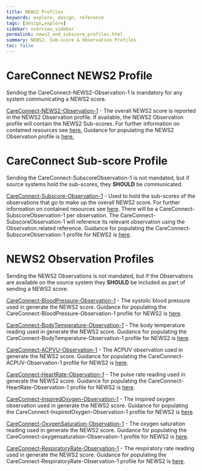 ```yaml
---
title: NEWS2 Profiles
keywords: explore, design, reference
tags: [design,explore]
sidebar: overview_sidebar
permalink: news2_and_subscore_profiles.html
summary: NEWS2, Sub-score & Observation Profiles
toc: false
---
```


# CareConnect NEWS2 Profile #

Sending the CareConnect-NEWS2-Observation-1 is mandatory for any system communicating a NEWS2 score.

[CareConnect-NEWS2-Observation-1](https://fhir.nhs.uk/STU3/StructureDefinition/CareConnect-NEWS2-Observation-1) - The overall NEWS2 score is reported in the NEWS2 Observation profile. If available, the NEWS2 Observation profile will contain the NEWS2 Sub-scores. For further information on contained resources see [here.](https://www.hl7.org/fhir/references.html#contained) Guidance for populating the NEWS2 Observation profile is [here.](news2_observation_guidance.html)


# CareConnect Sub-score Profile #

Sending the CareConnect-SubscoreObservation-1 is not mandated, but if source systems hold the sub-scores, they **SHOULD** be communicated.

[CareConnect-Subscore-Observation-1](https://fhir.hl7.org.uk/STU3/StructureDefinition/CareConnect-Subscore-Observation-1) - Used to hold the sub-scores of the observations that go to make up the overall NEWS2 score. For further information on contained resources see [here](https://www.hl7.org/fhir/references.html#contained). There will be a CareConnect-SubscoreObservation-1 per observation. The CareConnect-SubscoreObservation-1 will reference its relevant observation using the Observation.related reference. Guidance for populating the CareConnect-SubscoreObservation-1 profile for NEWS2 is [here](/news2_subscore_guidance.html).


# NEWS2 Observation Profiles #

Sending the NEWS2 Observations is not mandated, but if the Observations are available on the source system they **SHOULD** be included as part of sending a NEWS2 score.

[CareConnect-BloodPressure-Observation-1](https://fhir.hl7.org.uk/STU3/StructureDefinition/CareConnect-BloodPressure-Observation-1) - The systolic blood pressure used in generate the NEWS2 score. Guidance for populating the CareConnect-BloodPressure-Observation-1 profile for NEWS2 is [here](/news2_bloodpressure_guidance.html).

[CareConnect-BodyTemperature-Observation-1](https://fhir.hl7.org.uk/STU3/StructureDefinition/CareConnect-BodyTemperature-Observation-1) - The body temperature reading used in generate the NEWS2 score. Guidance for populating the CareConnect-BodyTemperature-Observation-1 profile for NEWS2 is [here](/news2_bodytemperature_guidance.html).

[CareConnect-ACPVU-Observation-1](https://fhir.hl7.org.uk/STU3/StructureDefinition/CareConnect-AVCPU-Observation-1) - The ACPUV observation used in generate the NEWS2 score. Guidance for populating the CareConnect-ACPUV-Observation-1 profile for NEWS2 is [here](/news2_acpvu_guidance.html).

[CareConnect-HeartRate-Observation-1](https://fhir.hl7.org.uk/STU3/StructureDefinition/CareConnect-HeartRate-Observation-1) - The pulse rate reading used in generate the NEWS2 score. Guidance for populating the CareConnect-HeartRate-Observation-1 profile for NEWS2 is [here](/news2_pulserate_guidance.html).

[CareConnect-InspiredOxygen-Observation-1](https://fhir.hl7.org.uk/STU3/StructureDefinition/CareConnect-InspiredOxygen-Observation-1) - The inspired oxygen observation used in generate the NEWS2 score. Guidance for populating the CareConnect-InspiredOxygen-Observation-1 profile for NEWS2 is [here](/news2_inspiredoxygen_guidance.html).

[CareConnect-OxygenSaturation-Observation-1](https://fhir.hl7.org.uk/STU3/StructureDefinition/CareConnect-OxygenSaturation-Observation-1) - The oxygen saturation reading used in generate the NEWS2 score. Guidance for populating the CareConnect-oxygensaturation-Observation-1 profile for NEWS2 is [here](/news2_oxygensaturation_guidance.html).

[CareConnect-RespiratoryRate-Observation-1](https://fhir.hl7.org.uk/STU3/StructureDefinition/CareConnect-RespiratoryRate-Observation-1) - The respiratory rate reading used in generate the NEWS2 score. Guidance for populating the CareConnect-RespiratoryRate-Observation-1 profile for NEWS2 is [here](/news2_respiratoryrate_guidance.html).
